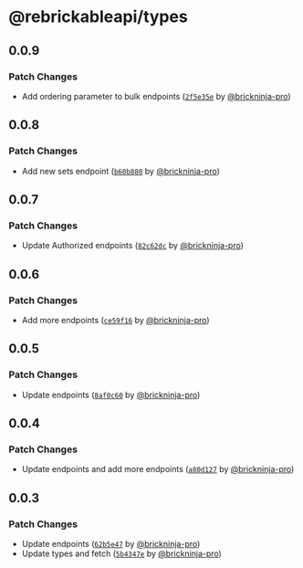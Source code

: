 # @rebrickableapi/types

## 0.0.9

### Patch Changes

- Add ordering parameter to bulk endpoints ([`2f5e35e`](https://github.com/brickninja-org/rebrickableapi-ts/commit/2f5e35ed107ac0ae21c8c99619eff2d14a390aa0) by [@brickninja-pro](https://github.com/brickninja-pro))

## 0.0.8

### Patch Changes

- Add new sets endpoint ([`b60b880`](https://github.com/brickninja-org/rebrickableapi-ts/commit/b60b88041ebae2f500832467ee3ffffbf2e04657) by [@brickninja-pro](https://github.com/brickninja-pro))

## 0.0.7

### Patch Changes

- Update Authorized endpoints ([`82c62dc`](https://github.com/brickninja-org/rebrickableapi-ts/commit/82c62dcad67cf20f3086495783c72a7b63140286) by [@brickninja-pro](https://github.com/brickninja-pro))

## 0.0.6

### Patch Changes

- Add more endpoints ([`ce59f16`](https://github.com/brickninja-org/rebrickableapi-ts/commit/ce59f16b2b5b06e49db862419ddfd8e13c0478d4) by [@brickninja-pro](https://github.com/brickninja-pro))

## 0.0.5

### Patch Changes

- Update endpoints ([`8af0c60`](https://github.com/brickninja-org/rebrickableapi-ts/commit/8af0c60ead7c2533ad5171c05ab97b5d13272851) by [@brickninja-pro](https://github.com/brickninja-pro))

## 0.0.4

### Patch Changes

- Update endpoints and add more endpoints ([`a80d127`](https://github.com/brickninja-org/rebrickableapi-ts/commit/a80d1277cac7913ddcd7cc0e8af115e643342731) by [@brickninja-pro](https://github.com/brickninja-pro))

## 0.0.3

### Patch Changes

- Update endpoints ([`62b5e47`](https://github.com/brickninja-org/rebrickableapi-ts/commit/62b5e47886feb0b4163641b54b6b54ddefbdfcaa) by [@brickninja-pro](https://github.com/brickninja-pro))
- Update types and fetch ([`5b4347e`](https://github.com/brickninja-org/rebrickableapi-ts/commit/5b4347ea602f9b78f532997b777b1ac4f7f44055) by [@brickninja-pro](https://github.com/brickninja-pro))
